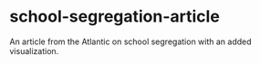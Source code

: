 # school-segregation-article
An article from the Atlantic on school segregation with an added visualization. 

